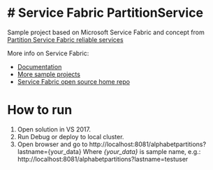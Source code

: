 <h1># Service Fabric PartitionService</h1>

Sample project based on Microsoft Service
Fabric and concept from <a href="https://docs.microsoft.com/en-us/azure/service-fabric/service-fabric-concepts-partitioning">Partition Service Fabric reliable services</a>

<p>More info on Service Fabric:</p>

<ul>
<li><a href="https://docs.microsoft.com/azure/service-fabric/">Documentation</a></li>
<li><a href="https://azure.microsoft.com/resources/samples/?service=service-fabric">More sample projects</a></li>
<li><a href="https://github.com/azure/service-fabric">Service Fabric open source home repo</a></li>
</ul>

<h1>How to run</h1>

1. Open solution in VS 2017.
2. Run Debug or deploy to local cluster.
3. Open browser and go to http://localhost:8081/alphabetpartitions?lastname={your_data}
Where <i>{your_data}</i> is sample name, e.g.:  http://localhost:8081/alphabetpartitions?lastname=testuser